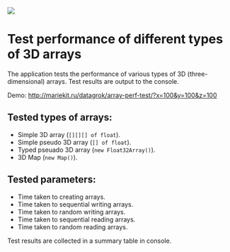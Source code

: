 ![](https://img.shields.io/badge/lang-JavaScript-blue)


# **Test performance of different types of 3D arrays**

The application tests the performance of various types of 3D (three-dimensional) arrays. Test results are output to the console.

Demo: <http://mariekit.ru/datagrok/array-perf-test/?x=100&y=100&z=100>

## Tested types of arrays:

- Simple 3D array (`[][][] of float`).
- Simple pseudo 3D array (`[] of float`).
- Typed pseuado 3D array (`new Float32Array()`).
- 3D Map (`new Map()`).

## Tested parameters:

- Time taken to creating arrays.
- Time taken to sequential writing arrays.
- Time taken to random writing arrays.
- Time taken to sequential reading arrays.
- Time taken to random reading arrays.

Test results are collected in a summary table in console.
